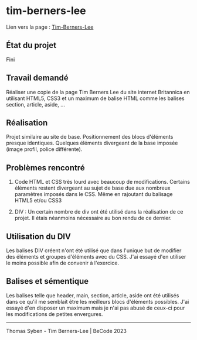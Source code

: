 # tim-berners-lee

Lien vers la page : [Tim-Berners-Lee](https://harbingar.github.io/tim-berners-lee/)

## État du projet
Fini

## Travail demandé
Réaliser une copie de la page Tim Berners Lee du site internet Britannica en utilisant HTML5, CSS3 et un maximum de balise HTML comme les balises section, article, aside, ...

## Réalisation
Projet similaire au site de base. Positionnement des blocs d'éléments presque identiques. Quelques éléments divergeant de la base imposée (image profil, police différente).

## Problèmes rencontré

1. Code HTML et CSS très lourd avec beaucoup de modifications. Certains éléments restent divergeant au sujet de base due aux nombreux paramètres imposés dans le CSS. Même en rajoutant du balisage HTML5 et/ou CSS3

2. DIV : Un certain nombre de div ont été utilisé dans la réalisation de ce projet. Il étais néanmoins nécessaire au bon rendu de ce dernier.


## Utilisation du DIV

Les balises DIV créent n'ont été utilisé que dans l'unique but de modifier des éléments et groupes d'éléments avec du CSS. J'ai essayé d'en utiliser le moins possible afin de convenir à l'exercice.

## Balises et sémentique

Les balises telle que header, main, section, article, aside ont été utilisés dans ce qu'il me semblait être les meilleurs blocs d'éléments possibles. J'ai essayé d'en disposer un maximum mais je n'ai pas abusé de ceux-ci pour les modifications de petites envergures.

---

Thomas Syben - Tim Berners-Lee | BeCode 2023